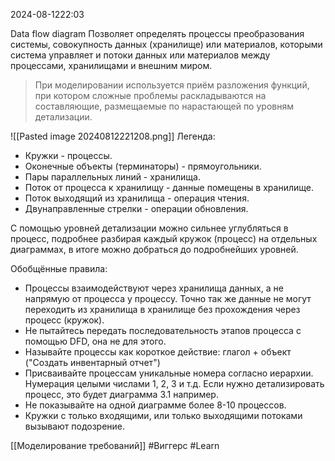  2024-08-1222:03

Data flow diagram
Позволяет определять процессы преобразования системы, совокупность данных (хранилище) или материалов, которыми система управляет и потоки данных или материалов между процессами, хранилищами и внешним миром.

>При моделировании используется приём разложения функций, при котором сложные проблемы раскладываются на составляющие, размещаемые по нарастающей по уровням детализации.

![[Pasted image 20240812221208.png]]
Легенда:
- Кружки - процессы.
- Оконечные объекты (терминаторы) - прямоугольники.
- Пары параллельных линий - хранилища.
- Поток от процесса к хранилищу - данные помещены в хранилище.
- Поток выходящий из хранилища - операция чтения.
- Двунаправленные стрелки - операции обновления.

С помощью уровней детализации можно сильнее углубляться в процесс, подробнее разбирая каждый кружок (процесс) на отдельных диаграммах, в итоге можно добраться до подробнейших уровней.

Обобщённые правила:
- Процессы взаимодействуют через хранилища данных, а не напрямую от процесса у процессу. Точно так же данные не могут переходить из хранилища в хранилище без прохождения через процесс (кружок).
- Не пытайтесь передать последовательность этапов процесса с помощью DFD, она не для этого.
- Называйте процессы как короткое действие: глагол + объект ("Создать инвентарный отчет")
- Присваивайте процессам уникальные номера согласно иерархии. Нумерация целыми числами 1, 2, 3 и т.д. Если нужно детализировать процесс, это будет диаграмма 3.1 например.
- Не показывайте на одной диаграмме более 8-10 процессов.
- Кружки с только входящими, или только выходящими потоками вызывают подозрение.



[[Моделирование требований]]
#Виггерс 
#Learn